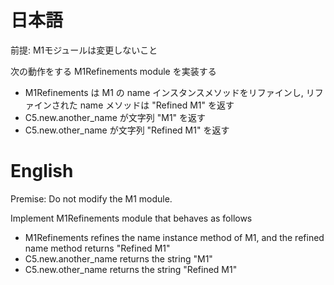 # 日本語

前提: M1モジュールは変更しないこと

次の動作をする M1Refinements module を実装する
- M1Refinements は M1 の name インスタンスメソッドをリファインし,
  リファインされた name メソッドは "Refined M1" を返す
- C5.new.another_name が文字列 "M1" を返す
- C5.new.other_name が文字列 "Refined M1" を返す

# English

Premise: Do not modify the M1 module.

Implement M1Refinements module that behaves as follows
- M1Refinements refines the name instance method of M1,
  and the refined name method returns "Refined M1"
- C5.new.another_name returns the string "M1"
- C5.new.other_name returns the string "Refined M1"
